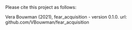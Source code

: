 Please cite this project as follows:

Vera Bouwman (2021),  fear_acquisition - version 0.1.0. url: github.com/VBouwman/fear_acquisition
